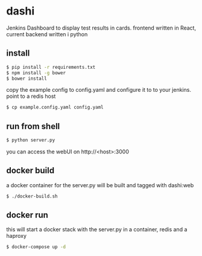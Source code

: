 # dashi

Jenkins Dashboard to display test results in cards. frontend written in React, current backend written i python

install
-------
```bash
$ pip install -r requirements.txt
$ npm install -g bower
$ bower install
```

copy the example config to config.yaml and configure it to to your jenkins. point to a redis host
```bash
$ cp example.config.yaml config.yaml
```

run from shell
--------------
```bash
$ python server.py
```

you can access the webUI on http://\<host\>:3000


docker build
------------
a docker container for the server.py will be built and tagged with dashi:web
```bash
$ ./docker-build.sh
```

docker run
----------
this will start a docker stack with the server.py in a container, redis and a haproxy
```bash
$ docker-compose up -d
```
